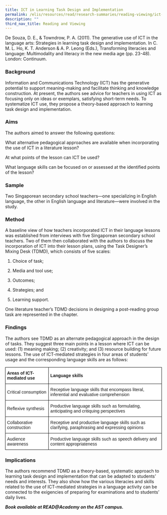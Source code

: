 ```yaml
---
title: ICT in Learning Task Design and Implementation
permalink: /elis/resources/read/research-summaries/reading-viewing/ict-in-learning-task-design-implementation/
description: ""
third_nav_title: Reading and Viewing
---
```

De Souza, D. E., &amp; Towndrow, P. A. (2011). The generative use of ICT in the language arts: Strategies in learning task design and implementation. In C. M. L. Ho, K. T. Anderson &amp; A. P. Leong (Eds.),&nbsp;Transforming literacies and language: Multimodality and literacy in the new media age&nbsp;(pp. 23-48). London: Continuum.

### Background

Information and Communications Technology (ICT) has the generative potential to support meaning-making and facilitate thinking and knowledge construction. At present, the authors see advice for teachers in using ICT as focusing only on ideas or exemplars, satisfying short-term needs. To systematize ICT use, they propose a theory-based approach to learning task design and implementation.

### Aims

The authors aimed to answer the following questions:

What alternative pedagogical approaches are available when incorporating the use of ICT in a literature lesson?

At what points of the lesson can ICT be used?

What language skills can be focused on or assessed at the identified points of the lesson?

### Sample

Two Singaporean secondary school teachers—one specializing in English language, the other in English language and literature—were involved in the study.

### Method

A baseline view of how teachers incorporated ICT in their language lessons was established from interviews with five Singaporean secondary school teachers. Two of them then collaborated with the authors to discuss the incorporation of ICT into their lesson plans, using the Task Designer’s Mixing Desk (TDMD), which consists of five scales:

1. Choice of task;

2. Media and tool use;

3. Outcomes;

4. Strategies; and

5. Learning support.

One literature teacher’s TDMD decisions in designing a post-reading group task are represented in the chapter.

### Findings

The authors see TDMD as an alternate pedagogical approach in the design of tasks. They suggest three main points in a lesson where ICT can be used: (1) meaning making; (2) creativity; and (3) resource building for future lessons. The use of ICT-mediated strategies in four areas of students’ usage and the corresponding language skills are as follows:

<style type="text/css">
.tg  {border-collapse:collapse;border-spacing:0;}
.tg td{border-color:black;border-style:solid;border-width:1px;font-family:Arial, sans-serif;font-size:14px;
  overflow:hidden;padding:10px 5px;word-break:normal;}
.tg th{border-color:black;border-style:solid;border-width:1px;font-family:Arial, sans-serif;font-size:14px;
  font-weight:normal;overflow:hidden;padding:10px 5px;word-break:normal;}
.tg .tg-8rcp{background-color:#FFF;font-weight:bold;text-align:left;vertical-align:middle}
.tg .tg-zr06{background-color:#FFF;text-align:left;vertical-align:middle}
</style>
<table class="tg">
<thead>
  <tr>
    <th class="tg-8rcp">Areas of ICT-mediated use</th>
    <th class="tg-8rcp">Language skills</th>
  </tr>
</thead>
<tbody>
  <tr>
    <td class="tg-zr06">Critical consumption</td>
    <td class="tg-zr06">Receptive language skills that encompass literal, inferential and evaluative comprehension</td>
  </tr>
  <tr>
    <td class="tg-zr06">Reflexive synthesis</td>
    <td class="tg-zr06">Productive language skills such as formulating, anticipating and critiquing perspectives</td>
  </tr>
  <tr>
    <td class="tg-zr06">Collaborative construction</td>
    <td class="tg-zr06">Receptive and productive language skills such as clarifying, paraphrasing and expressing opinions</td>
  </tr>
  <tr>
    <td class="tg-zr06">Audience awareness</td>
    <td class="tg-zr06">Productive language skills such as speech delivery and content appropriateness</td>
  </tr>
</tbody>
</table>

### Implications

The authors recommend TDMD as a theory-based, systematic approach to learning task design and implementation that can be adapted to students’ needs and interests. They also show how the various literacies and skills related to the use of ICT-mediated strategies in a language activity can be connected to the exigencies of preparing for examinations and to students’ daily lives.

**_Book available at READ@Academy on the AST campus._**